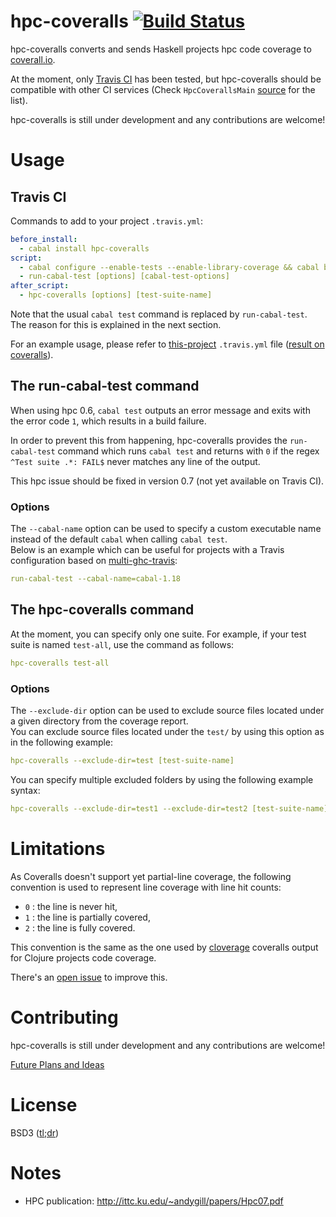 hpc-coveralls [![Build Status](https://travis-ci.org/guillaume-nargeot/hpc-coveralls.png?branch=master)](https://travis-ci.org/guillaume-nargeot/hpc-coveralls)
=============

hpc-coveralls converts and sends Haskell projects hpc code coverage to [coverall.io](http://coveralls.io/).

At the moment, only [Travis CI](http://travis-ci.org) has been tested, but hpc-coveralls should be compatible with other CI services (Check `HpcCoverallsMain` [source](https://github.com/guillaume-nargeot/hpc-coveralls/blob/master/src/HpcCoverallsMain.hs) for the list).

hpc-coveralls is still under development and any contributions are welcome!

# Usage

## Travis CI

Commands to add to your project `.travis.yml`:
```yaml
before_install:
  - cabal install hpc-coveralls
script:
  - cabal configure --enable-tests --enable-library-coverage && cabal build
  - run-cabal-test [options] [cabal-test-options]
after_script:
  - hpc-coveralls [options] [test-suite-name]
```

Note that the usual `cabal test` command is replaced by `run-cabal-test`.
The reason for this is explained in the next section.

For an example usage, please refer to [this-project](https://github.com/guillaume-nargeot/project-euler-haskell) `.travis.yml` file ([result on coveralls](https://coveralls.io/r/guillaume-nargeot/project-euler-haskell)).

## The run-cabal-test command

When using hpc 0.6, `cabal test` outputs an error message and exits with the error code `1`, which results in a build failure.

In order to prevent this from happening, hpc-coveralls provides the `run-cabal-test` command which runs `cabal test` and returns with `0` if the regex `^Test suite .*: FAIL$` never matches any line of the output.

This hpc issue should be fixed in version 0.7 (not yet available on Travis CI).

### Options

The `--cabal-name` option can be used to specify a custom executable name instead of the default `cabal` when calling `cabal test`.<br/>
Below is an example which can be useful for projects with a Travis configuration based on [multi-ghc-travis](https://github.com/hvr/multi-ghc-travis):

```yaml
run-cabal-test --cabal-name=cabal-1.18
```

## The hpc-coveralls command

At the moment, you can specify only one suite. For example, if your test suite is named `test-all`, use the command as follows:

```yaml
hpc-coveralls test-all
```

### Options

The `--exclude-dir` option can be used to exclude source files located under a given directory from the coverage report.<br/>
You can exclude source files located under the `test/` by using this option as in the following example:

```yaml
hpc-coveralls --exclude-dir=test [test-suite-name]
```

You can specify multiple excluded folders by using the following example syntax:

```yaml
hpc-coveralls --exclude-dir=test1 --exclude-dir=test2 [test-suite-name]
```

# Limitations

As Coveralls doesn't support yet partial-line coverage, the following convention is used to represent line coverage with line hit counts:
- `0` : the line is never hit,
- `1` : the line is partially covered,
- `2` : the line is fully covered.

This convention is the same as the one used by [cloverage](https://github.com/lshift/cloverage) coveralls output for Clojure projects code coverage.

There's an [open issue](https://github.com/lemurheavy/coveralls-public/issues/216) to improve this.

# Contributing

hpc-coveralls is still under development and any contributions are welcome!

[Future Plans and Ideas](https://github.com/guillaume-nargeot/hpc-coveralls/wiki/Future-Plans-and-Ideas)

# License

BSD3 ([tl;dr](https://tldrlegal.com/license/bsd-3-clause-license-(revised)))

# Notes

- HPC publication: http://ittc.ku.edu/~andygill/papers/Hpc07.pdf
